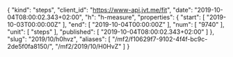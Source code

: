 {
  "kind": "steps",
  "client_id": "https://www-api.jvt.me/fit",
  "date": "2019-10-04T08:00:02.343+02:00",
  "h": "h-measure",
  "properties": {
    "start": [
      "2019-10-03T00:00:00Z"
    ],
    "end": [
      "2019-10-04T00:00:00Z"
    ],
    "num": [
      "9740"
    ],
    "unit": [
      "steps"
    ],
    "published": [
      "2019-10-04T08:00:02.343+02:00"
    ]
  },
  "slug": "2019/10/h0hvz",
  "aliases": [
    "/mf2/f10629f7-9102-4f4f-bc9c-2de5f0fa8150/",
    "/mf2/2019/10/H0HvZ"
  ]
}
